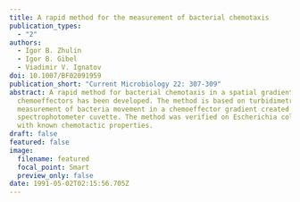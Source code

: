 ```yaml
---
title: A rapid method for the measurement of bacterial chemotaxis
publication_types:
  - "2"
authors:
  - Igor B. Zhulin
  - Igor B. Gibel
  - Viadimir V. Ignatov
doi: 10.1007/BF02091959
publication_short: "Current Microbiology 22: 307-309"
abstract: A rapid method for bacterial chemotaxis in a spatial gradient of
  chemoeffectors has been developed. The method is based on turbidimetric
  measurement of bacteria movement in a chemoeffector gradient created in a
  spectrophotometer cuvette. The method was verified on Escherichia coli mutants
  with known chemotactic properties.
draft: false
featured: false
image:
  filename: featured
  focal_point: Smart
  preview_only: false
date: 1991-05-02T02:15:56.705Z
---
```

